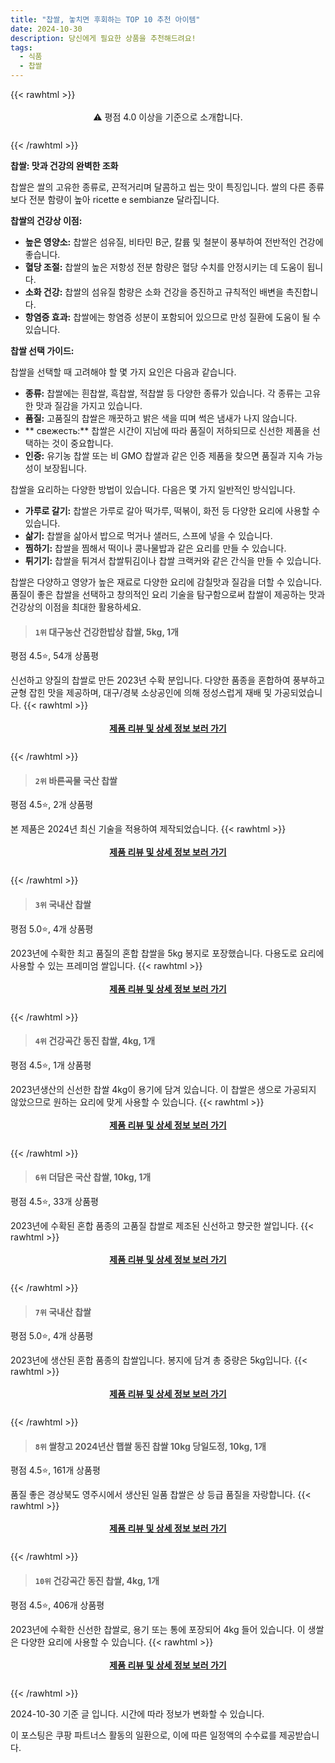 ```yaml
---
title: "찹쌀, 놓치면 후회하는 TOP 10 추천 아이템"
date: 2024-10-30
description: 당신에게 필요한 상품을 추천해드려요!
tags:
  - 식품
  - 찹쌀
---
```

{{< rawhtml >}}<div class="toc" style="text-align: center; height: 50px; line-height: 2;">  <p>⚠️ 평점 4.0 이상을 기준으로 소개합니다.<br></p></div> {{< /rawhtml >}}

**찹쌀: 맛과 건강의 완벽한 조화**

찹쌀은 쌀의 고유한 종류로, 끈적거리며 달콤하고 씹는 맛이 특징입니다. 쌀의 다른 종류보다 전분 함량이 높아  ricette e sembianze 달라집니다.

**찹쌀의 건강상 이점:**

* **높은 영양소:** 찹쌀은 섬유질, 비타민 B군, 칼륨 및 철분이 풍부하여 전반적인 건강에 좋습니다.
* **혈당 조절:** 찹쌀의 높은 저항성 전분 함량은 혈당 수치를 안정시키는 데 도움이 됩니다.
* **소화 건강:** 찹쌀의 섬유질 함량은 소화 건강을 증진하고 규칙적인 배변을 촉진합니다.
* **항염증 효과:** 찹쌀에는 항염증 성분이 포함되어 있으므로 만성 질환에 도움이 될 수 있습니다.

**찹쌀 선택 가이드:**

찹쌀을 선택할 때 고려해야 할 몇 가지 요인은 다음과 같습니다.

* **종류:** 찹쌀에는 흰찹쌀, 흑찹쌀, 적찹쌀 등 다양한 종류가 있습니다. 각 종류는 고유한 맛과 질감을 가지고 있습니다.
* **품질:** 고품질의 찹쌀은 깨끗하고 밝은 색을 띠며 썩은 냄새가 나지 않습니다.
* ** свежесть:** 찹쌀은 시간이 지남에 따라 품질이 저하되므로 신선한 제품을 선택하는 것이 중요합니다.
* **인증:** 유기농 찹쌀 또는 비 GMO 찹쌀과 같은 인증 제품을 찾으면 품질과 지속 가능성이 보장됩니다.

찹쌀을 요리하는 다양한 방법이 있습니다. 다음은 몇 가지 일반적인 방식입니다.

* **가루로 갈기:** 찹쌀은 가루로 갈아 떡가루, 떡볶이, 화전 등 다양한 요리에 사용할 수 있습니다.
* **삶기:** 찹쌀을 삶아서 밥으로 먹거나 샐러드, 스프에 넣을 수 있습니다.
* **찜하기:** 찹쌀을 찜해서 떡이나 콩나물밥과 같은 요리를 만들 수 있습니다.
* **튀기기:** 찹쌀을 튀겨서 찹쌀튀김이나 찹쌀 크랙커와 같은 간식을 만들 수 있습니다.

찹쌀은 다양하고 영양가 높은 재료로 다양한 요리에 감칠맛과 질감을 더할 수 있습니다. 품질이 좋은 찹쌀을 선택하고 창의적인 요리 기술을 탐구함으로써 찹쌀이 제공하는 맛과 건강상의 이점을 최대한 활용하세요.


>#### `1위` 대구농산 건강한밥상 찹쌀, 5kg, 1개
평점 4.5⭐, 54개 상품평

신선하고 양질의 찹쌀로 만든 2023년 수확 분입니다. 다양한 품종을 혼합하여 풍부하고 균형 잡힌 맛을 제공하며, 대구/경북 소상공인에 의해 정성스럽게 재배 및 가공되었습니다.
{{< rawhtml >}}<div class="toc" style="text-align: center; height: 50px; line-height: 2;"><p><b><a href="https://link.coupang.com/re/AFFSDP?lptag=AF5033054&pageKey=327924416&itemId=1040373241&vendorItemId=5497571038&traceid=V0-153-cad79817580fdb9f&clickBeacon=d55a1780-96ab-11ef-b745-c972278c9cfc%7E3&requestid=20241030194343447238803730&token=31850C%7CMIXED">제품 리뷰 및 상세 정보 보러 가기</a></b><br></p> </div>{{< /rawhtml >}}

>#### `2위` 바른곡물 국산 찹쌀
평점 4.5⭐, 2개 상품평

본 제품은 2024년 최신 기술을 적용하여 제작되었습니다.
{{< rawhtml >}}<div class="toc" style="text-align: center; height: 50px; line-height: 2;"><p><b><a href="https://link.coupang.com/re/AFFSDP?lptag=AF5033054&pageKey=8244223989&itemId=2385741650&vendorItemId=70381188286&traceid=V0-153-6fa03561bf608b9a&requestid=20241030194343447238803730&token=31850C%7CMIXED">제품 리뷰 및 상세 정보 보러 가기</a></b><br></p> </div>{{< /rawhtml >}}

>#### `3위` 국내산 찹쌀
평점 5.0⭐, 4개 상품평

2023년에 수확한 최고 품질의 혼합 찹쌀을 5kg 봉지로 포장했습니다. 다용도로 요리에 사용할 수 있는 프레미엄 쌀입니다.
{{< rawhtml >}}<div class="toc" style="text-align: center; height: 50px; line-height: 2;"><p><b><a href="https://link.coupang.com/re/AFFSDP?lptag=AF5033054&pageKey=7757584282&itemId=20912063076&vendorItemId=87979005553&traceid=V0-153-b947a03deb612652&requestid=20241030194343447238803730&token=31850C%7CMIXED">제품 리뷰 및 상세 정보 보러 가기</a></b><br></p> </div>{{< /rawhtml >}}

>#### `4위` 건강곡간 동진 찹쌀, 4kg, 1개
평점 4.5⭐, 1개 상품평

2023년생산의 신선한 찹쌀 4kg이 용기에 담겨 있습니다. 이 찹쌀은 생으로 가공되지 않았으므로 원하는 요리에 맞게 사용할 수 있습니다.
{{< rawhtml >}}<div class="toc" style="text-align: center; height: 50px; line-height: 2;"><p><b><a href="https://link.coupang.com/re/AFFSDP?lptag=AF5033054&pageKey=7246535611&itemId=18423591895&vendorItemId=85565427269&traceid=V0-153-f7a6f66478250e68&clickBeacon=d55a3e90-96ab-11ef-8e8a-10662b81e6ec%7E3&requestid=20241030194343447238803730&token=31850C%7CMIXED">제품 리뷰 및 상세 정보 보러 가기</a></b><br></p> </div>{{< /rawhtml >}}

>#### `6위` 더담은 국산 찹쌀, 10kg, 1개
평점 4.5⭐, 33개 상품평

2023년에 수확된 혼합 품종의 고품질 찹쌀로 제조된 신선하고 향긋한 쌀입니다.
{{< rawhtml >}}<div class="toc" style="text-align: center; height: 50px; line-height: 2;"><p><b><a href="https://link.coupang.com/re/AFFSDP?lptag=AF5033054&pageKey=4547997806&itemId=17128741565&vendorItemId=72815068640&traceid=V0-153-34d9659c735e3803&clickBeacon=d55a3e90-96ab-11ef-8ddb-b160fa877e6d%7E3&requestid=20241030194343447238803730&token=31850C%7CMIXED">제품 리뷰 및 상세 정보 보러 가기</a></b><br></p> </div>{{< /rawhtml >}}

>#### `7위` 국내산 찹쌀
평점 5.0⭐, 4개 상품평

2023년에 생산된 혼합 품종의 찹쌀입니다. 봉지에 담겨 총 중량은 5kg입니다.
{{< rawhtml >}}<div class="toc" style="text-align: center; height: 50px; line-height: 2;"><p><b><a href="https://link.coupang.com/re/AFFSDP?lptag=AF5033054&pageKey=7757584282&itemId=20993799632&vendorItemId=88058146076&traceid=V0-153-b947a03deb612652&requestid=20241030194343447238803730&token=31850C%7CMIXED">제품 리뷰 및 상세 정보 보러 가기</a></b><br></p> </div>{{< /rawhtml >}}

>#### `8위` 쌀창고 2024년산 햅쌀 동진 찹쌀 10kg 당일도정, 10kg, 1개
평점 4.5⭐, 161개 상품평

품질 좋은 경상북도 영주시에서 생산된 일품 찹쌀은 상 등급 품질을 자랑합니다.
{{< rawhtml >}}<div class="toc" style="text-align: center; height: 50px; line-height: 2;"><p><b><a href="https://link.coupang.com/re/AFFSDP?lptag=AF5033054&pageKey=8398012138&itemId=24274583367&vendorItemId=85514615160&traceid=V0-153-bf7fa45d9d75b4ca&clickBeacon=d55a3e90-96ab-11ef-9c21-f21c39205b62%7E3&requestid=20241030194343447238803730&token=31850C%7CMIXED">제품 리뷰 및 상세 정보 보러 가기</a></b><br></p> </div>{{< /rawhtml >}}

>#### `10위` 건강곡간 동진 찹쌀, 4kg, 1개
평점 4.5⭐, 406개 상품평

2023년에 수확한 신선한 찹쌀로, 용기 또는 통에 포장되어 4kg 들어 있습니다. 이 생쌀은 다양한 요리에 사용할 수 있습니다.
{{< rawhtml >}}<div class="toc" style="text-align: center; height: 50px; line-height: 2;"><p><b><a href="https://link.coupang.com/re/AFFSDP?lptag=AF5033054&pageKey=7320269795&itemId=18773514833&vendorItemId=85905077163&traceid=V0-153-98e71d2c367d469b&clickBeacon=d55a3e90-96ab-11ef-90e8-b9f84621023b%7E3&requestid=20241030194343447238803730&token=31850C%7CMIXED">제품 리뷰 및 상세 정보 보러 가기</a></b><br></p> </div>{{< /rawhtml >}}


2024-10-30 기준 글 입니다.
시간에 따라 정보가 변화할 수 있습니다.

이 포스팅은 쿠팡 파트너스 활동의 일환으로, 이에 따른 일정액의 수수료를 제공받습니다.